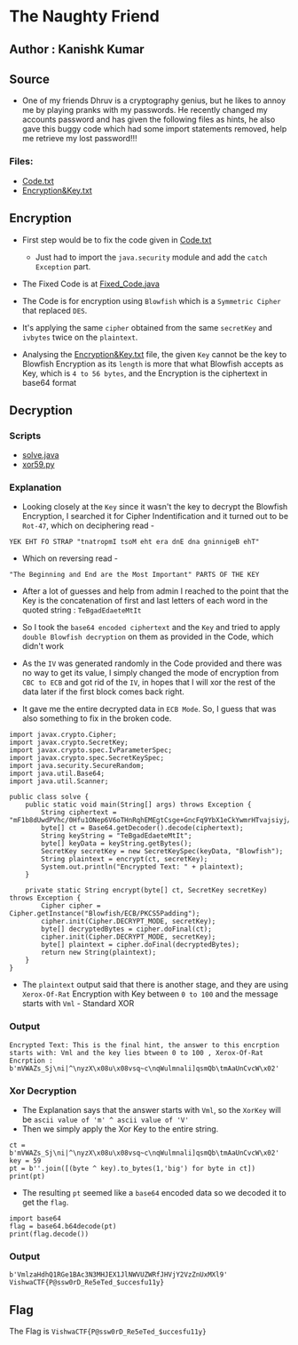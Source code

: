 # The Naughty Friend
## Author : Kanishk Kumar

## Source

- One of my friends Dhruv is a cryptography genius, but he likes to annoy me by playing pranks with my passwords. He recently changed my accounts password and has given the following files as hints, he also gave this buggy code which had some import statements removed, help me retrieve my lost password!!!

### Files:
- [Code.txt](Code.txt)
- [Encryption&Key.txt](Encryption&Key.txt)

## Encryption

- First step would be to fix the code given in [Code.txt](Code.txt)
    - Just had to import the `java.security` module and add the `catch Exception` part.

- The Fixed Code is at [Fixed_Code.java](Fixed_Code.java)

- The Code is for encryption using `Blowfish` which is a `Symmetric Cipher` that replaced `DES`.
- It's applying the same `cipher` obtained from the same `secretKey` and `ivbytes` twice on the `plaintext`.

- Analysing the [Encryption&Key.txt](Encryption&Key.txt) file, the given `Key` cannot be the key to Blowfish Encryption as its `length` is more that what Blowfish accepts as Key, which is `4 to 56 bytes`, and the Encryption is the ciphertext in base64 format

## Decryption
### Scripts
- [solve.java](solve.java)
- [xor59.py](xor59.py)

### Explanation

- Looking closely at the `Key` since it wasn't the key to decrypt the Blowfish Encryption, I searched it for Cipher Indentification and it turned out to be `Rot-47`, which on deciphering read -
```
YEK EHT FO STRAP "tnatropmI tsoM eht era dnE dna gninnigeB ehT"
```
- Which on reversing read -
```
"The Beginning and End are the Most Important" PARTS OF THE KEY
```

- After a lot of guesses and help from admin I reached to the point that the Key is the concatenation of first and last letters of each word in the quoted string : `TeBgadEdaeteMtIt`

- So I took the `base64 encoded ciphertext` and the `Key` and tried to apply `double Blowfish decryption` on them as provided in the Code, which didn't work
- As the `IV` was generated randomly in the Code provided and there was no way to get its value, I simply changed the mode of encryption from `CBC to ECB` and got rid of the `IV`, in hopes that I will xor the rest of the data later if the first block comes back right.
- It gave me the entire decrypted data in `ECB Mode`. So, I guess that was also something to fix in the broken code.
```
import javax.crypto.Cipher;
import javax.crypto.SecretKey;
import javax.crypto.spec.IvParameterSpec;
import javax.crypto.spec.SecretKeySpec;
import java.security.SecureRandom;
import java.util.Base64;
import java.util.Scanner;

public class solve {
    public static void main(String[] args) throws Exception {
        String ciphertext = "mF1b8dUwdPVhc/0Hfu1ONep6V6oTHnRqhEMEgtCsge+GncFq9YbX1eCkYwmrHTvajsiyj/vd4IV0BbZI1Obq3/uD7nDyAJ/FxZJNAFRAUuGm3LLXf4vn3zKWsZATypBkkgEQLWfIpg0tP13wJRhk6JUVPi17AaKHrodTtWOq54FqKIaT1DoifMjtJ4TCG3IXmjEo+6ZsBokIjxeCjamGBwNAqFaqIikkHJo7L1PiCFds/lAaB38KqHGL/E2pfw0CK3XYzKV8gBdwhnrUq1UN1Q";
        byte[] ct = Base64.getDecoder().decode(ciphertext);
        String keyString = "TeBgadEdaeteMtIt";
        byte[] keyData = keyString.getBytes();
        SecretKey secretKey = new SecretKeySpec(keyData, "Blowfish");
        String plaintext = encrypt(ct, secretKey);
        System.out.println("Encrypted Text: " + plaintext);
    }

    private static String encrypt(byte[] ct, SecretKey secretKey) throws Exception {
        Cipher cipher = Cipher.getInstance("Blowfish/ECB/PKCS5Padding");
        cipher.init(Cipher.DECRYPT_MODE, secretKey);
        byte[] decryptedBytes = cipher.doFinal(ct);
        cipher.init(Cipher.DECRYPT_MODE, secretKey);
        byte[] plaintext = cipher.doFinal(decryptedBytes);
        return new String(plaintext);
    }
}
```

- The `plaintext` output said that there is another stage, and they are using `Xerox-Of-Rat` Encryption with Key between `0 to 100` and the message starts with `Vml` - Standard XOR

### Output

```
Encrypted Text: This is the final hint, the answer to this encrption starts with: Vml and the key lies btween 0 to 100 , Xerox-Of-Rat Encrption : b'mVWAZs_Sj\ni|^\nyzX\x08u\x08vsq~c\nqWulmnali]qsmQb\tmAaUnCvcW\x02'
```

### Xor Decryption

- The Explanation says that the answer starts with `Vml`, so the `XorKey` will be `ascii value of 'm' ^ ascii value of 'V'`
- Then we simply apply the Xor Key to the entire string.

```
ct = b'mVWAZs_Sj\ni|^\nyzX\x08u\x08vsq~c\nqWulmnali]qsmQb\tmAaUnCvcW\x02'
key = 59
pt = b''.join([(byte ^ key).to_bytes(1,'big') for byte in ct])
print(pt)
```

- The resulting `pt` seemed like a `base64` encoded data so we decoded it to get the `flag`.

```
import base64
flag = base64.b64decode(pt)
print(flag.decode())
```

### Output
```
b'VmlzaHdhQ1RGe1BAc3N3MHJEX1JlNWVUZWRfJHVjY2VzZnUxMXl9'
VishwaCTF{P@ssw0rD_Re5eTed_$uccesfu11y}
```

## Flag

The Flag is `VishwaCTF{P@ssw0rD_Re5eTed_$uccesfu11y}`